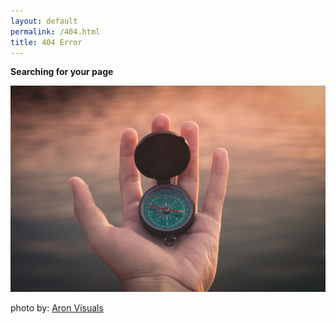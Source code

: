 ```yaml
---
layout: default
permalink: /404.html
title: 404 Error
---
```


**Searching for your page**

![Searrching for your page](/images/searching.jpg)

photo by: [Aron Visuals](https://unsplash.com/@aronvisuals?utm_source=unsplash&utm_medium=referral&utm_content=creditCopyText)
